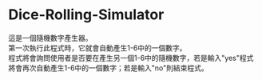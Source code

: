 # Dice-Rolling-Simulator
這是一個隨機數字產生器。<br>
第一次執行此程式時，它就會自動產生1-6中的一個數字。<br>
程式將會詢問使用者是否要在產生另一個1-6中的隨機數字，若是輸入"yes"程式將會再次自動產生1-6中的一個數字；若是輸入"no"則結束程式。

